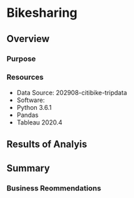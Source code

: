 # Bikesharing
## Overview
### Purpose
### Resources
- Data Source: 202908-citibike-tripdata
- Software:
 - Python 3.6.1
 - Pandas
 - Tableau 2020.4

## Results of Analyis

## Summary
    
### Business Reommendations
